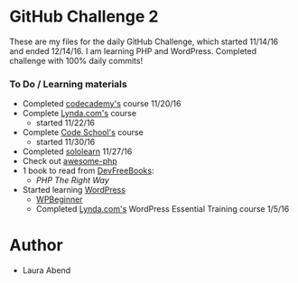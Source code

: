 # GitHub Challenge 2

These are my files for the daily GitHub Challenge, which started 11/14/16 and ended 12/14/16. I am learning PHP and WordPress. Completed challenge with 100% daily commits!

### To Do / Learning materials
- Completed [codecademy's](https://www.codecademy.com/learn) course 11/20/16
- Complete [Lynda.com's](https://www.lynda.com/PHP-training-tutorials/282-0.html) course
    - started 11/22/16
- Complete [Code School's](http://campus.codeschool.com/courses/try-php/contents) course
    - started 11/30/16
- Completed [sololearn](https://www.sololearn.com/Course/PHP/) 11/27/16
- Check out [awesome-php](https://github.com/ziadoz/awesome-php)
- 1 book to read from [DevFreeBooks](https://devfreebooks.github.io/php/):
    - *PHP The Right Way*
- Started learning [WordPress](https://codex.wordpress.org/)
    - [WPBeginner](http://www.wpbeginner.com/beginners-guide/how-to-learn-wordpress-for-free-in-a-week-or-less/)
    - Completed [Lynda.com's](https://www.lynda.com/MyPlaylists?playlistId=10781913) WordPress Essential Training course 1/5/16
# Author
- Laura Abend
